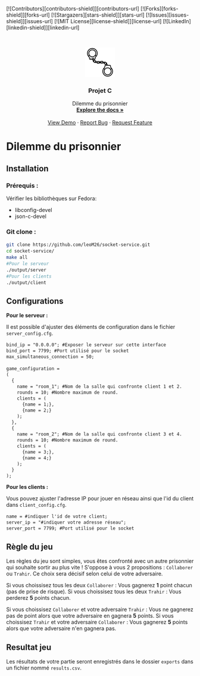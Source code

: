 [![Contributors][contributors-shield]][contributors-url]
[![Forks][forks-shield]][forks-url]
[![Stargazers][stars-shield]][stars-url]
[![Issues][issues-shield]][issues-url]
[![MIT License][license-shield]][license-url]
[![LinkedIn][linkedin-shield]][linkedin-url]

<!-- PROJECT LOGO -->
<br />
<p align="center">
  <a href="https://github.com/leoM26/socket-service">
    <img src="images/logo.png" alt="Logo" width="80" height="80">
  </a>

  <h3 align="center">Projet C</h3>

  <p align="center">
    Dilemme du prisonnier
    <br />
    <a href=""><strong>Explore the docs »</strong></a>
    <br />
    <br />
    <a href="">View Demo</a>
    ·
    <a href="">Report Bug</a>
    ·
    <a href="">Request Feature</a>
  </p>
</p>

# Dilemme du prisonnier 
## Installation

### Prérequis :

Vérifier les bibliothèques sur Fedora: 
- libconfig-devel
- json-c-devel

### Git clone :

```bash
git clone https://github.com/leoM26/socket-service.git
cd socket-service/
make all
#Pour le serveur
./output/server
#Pour les clients
./output/client
```

## Configurations

**Pour le serveur :** 

 Il est possible d'ajuster des éléments de configuration dans le fichier `server_config.cfg`.

```
bind_ip = "0.0.0.0"; #Exposer le serveur sur cette interface
bind_port = 7799; #Port utilisé pour le socket
max_simultaneous_connection = 50; 

game_configuration =
(
  {
    name = "room_1"; #Nom de la salle qui confronte client 1 et 2.
    rounds = 10; #Nombre maximum de round.
    clients = (
      {name = 1;},
      {name = 2;}
    );
  },
  {
    name = "room_2"; #Nom de la salle qui confronte client 3 et 4.
    rounds = 10; #Nombre maximum de round.
    clients = (
      {name = 3;},
      {name = 4;}
    );
  }
);
```

**Pour les clients :**

 Vous pouvez ajuster l'adresse IP pour jouer en réseau ainsi que l'id du client dans `client_config.cfg`.

```
name = #indiquer l'id de votre client;
server_ip = "#indiquer votre adresse réseau"; 
server_port = 7799; #Port utilisé pour le socket
```
## Règle du jeu

Les règles du jeu sont simples, vous êtes confronté avec un autre prisonnier qui souhaite sortir au plus vite ! 
S'oppose à vous 2 propositions : `Collaborer` ou `Trahir`. Ce choix sera décisif selon celui de votre adversaire.

Si vous choissisez tous les deux `Collaborer` : Vous gagnerez **1** point chacun (pas de prise de risque).
Si vous choissisez tous les deux `Trahir` : Vous perderez **5** points chacun.

Si vous choissisez `Collaborer` et votre adversaire `Trahir` : Vous ne gagnerez pas de point alors que votre adversaire en gagnera **5** points.
Si vous choissisez `Trahir` et votre adversaire `Collaborer` : Vous gagnerez **5** points alors que votre adversaire n'en gagnera pas.
## Resultat jeu

Les résultats de votre partie seront enregistrés dans le dossier `exports` dans un fichier nommé `results.csv`.

